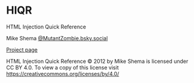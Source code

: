 HIQR
====

HTML Injection Quick Reference

Mike Shema [@MutantZombie.bsky.social](https://bsky.app/profile/mutantzombie.bsky.social)

[Project page](https://mutantzombie.github.io/HIQR/hiqr.html)

HTML Injection Quick Reference © 2012 by Mike Shema is licensed under CC BY 4.0. To view a copy of this license visit https://creativecommons.org/licenses/by/4.0/
